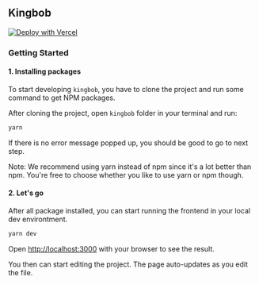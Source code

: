## Kingbob

[![Deploy with Vercel](https://vercel.com/button)](https://vercel.com/new/clone?repository-url=https%3A%2F%2Fgithub.com%2Fwildangunawan%2Fheadquarter&project-name=hq-frontend&root-directory=kingbob)

### Getting Started

#### 1. Installing packages

To start developing `kingbob`, you have to clone the project and run some command to get NPM packages.

After cloning the project, open `kingbob` folder in your terminal and run:

```bash
yarn
```

If there is no error message popped up, you should be good to go to next step.

Note: We recommend using yarn instead of npm since it's a lot better than npm. You're free to choose whether you like to use yarn or npm though.

#### 2. Let's go

After all package installed, you can start running the frontend in your local dev environtment.

```bash
yarn dev
```

Open [http://localhost:3000](http://localhost:3000) with your browser to see the result.

You then can start editing the project. The page auto-updates as you edit the file.
